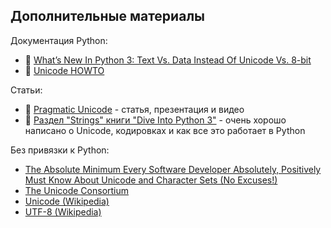 ## Дополнительные материалы

Документация Python:

* &#128013; [What’s New In Python 3: Text Vs. Data Instead Of Unicode Vs. 8-bit](https://docs.python.org/3.0/whatsnew/3.0.html#text-vs-data-instead-of-unicode-vs-8-bit)
* &#128013; [Unicode HOWTO](https://docs.python.org/3/howto/unicode.html)

Статьи:

* &#128013; [Pragmatic Unicode](https://nedbatchelder.com/text/unipain.html) - статья, презентация и видео
* &#128013; [Раздел "Strings" книги "Dive Into Python 3"](http://www.diveintopython3.net/strings.html) - очень хорошо написано о Unicode, кодировках и как все это работает в Python

Без привязки к Python:

* [The Absolute Minimum Every Software Developer Absolutely, Positively Must Know About Unicode and Character Sets (No Excuses!)](https://www.joelonsoftware.com/2003/10/08/the-absolute-minimum-every-software-developer-absolutely-positively-must-know-about-unicode-and-character-sets-no-excuses/)
* [The Unicode Consortium](http://www.unicode.org/)
* [Unicode (Wikipedia)](https://en.wikipedia.org/wiki/Unicode)
* [UTF-8 (Wikipedia)](https://en.wikipedia.org/wiki/UTF-8)


